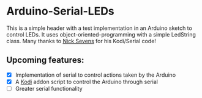 # Arduino-Serial-LEDs #
This is a simple header with a test implementation in an Arduino sketch to control LEDs. It uses object-oriented-programming with a simple LedString class. Many thanks to [Nick Sevens](http://www.nicksevens.com/) for his Kodi/Serial code!

## Upcoming features: ##
- [x] Implementation of serial to control actions taken by the Arduino
- [x] A [Kodi](https://kodi.tv) addon script to control the Arduino through serial
- [ ] Greater serial functionality